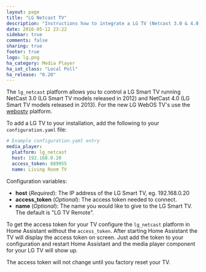 ```yaml
---
layout: page
title: "LG Netcast TV"
description: "Instructions how to integrate a LG TV (Netcast 3.0 & 4.0) within Home Assistant."
date: 2016-05-12 23:22
sidebar: true
comments: false
sharing: true
footer: true
logo: lg.png
ha_category: Media Player
ha_iot_class: "Local Poll"
ha_release: "0.20"
---
```


The `lg_netcast` platform allows you to control a LG Smart TV running NetCast 3.0 (LG Smart TV models released in 2012) and NetCast 4.0 (LG Smart TV models released in 2013). For the new LG WebOS TV's use the [webostv](/components/mediaplayer.webostv) platform.

To add a LG TV to your installation, add the following to your `configuration.yaml` file:

```yaml
# Example configuration.yaml entry
media_player:
  platform: lg_netcast
  host: 192.168.0.20
  access_token: 889955
  name: Living Room TV
```

Configuration variables:

- **host** (*Required*): The IP address of the LG Smart TV, eg. 192.168.0.20
- **access_token** (*Optional*): The access token needed to connect.
- **name** (*Optional*): The name you would like to give to the LG Smart TV. The default is "LG TV Remote".

To get the access token for your TV configure the `lg_netcast` platform in Home Assistant without the `access_token`.
After starting Home Assistant the TV will display the access token on screen.
Just add the token to your configuration and restart Home Assistant and the media player component for your LG TV will show up.

<p class='note'>
The access token will not change until you factory reset your TV.
</p>

